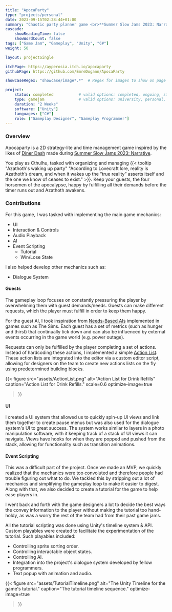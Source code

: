```yaml
---
title: "ApocaParty"
type: "projects/personal"
date: 2023-09-15T02:28:44+01:00
summary: "Chaotic party planner game <br>**Summer Slow Jams 2023: Narrative**"
cascade:
    showReadingTime: false
    showWordCount: false
tags: ["Game Jam", "Gameplay", "Unity", "C#"]
weight: 50

layout: projectSingle

itchPage: https://ayperosia.itch.io/apocaparty
githubPage: https://github.com/EmreDogann/ApocaParty

showcaseRegex: "showcase/image*.*"	# Regex for images to show on page

project:
    status: completed			# valid options: completed, ongoing, stopped
    type: gamejam				# valid options: university, personal, gamejam
    duration: "2 Weeks"
    software: ["Unity"]
    languages: ["C#"]
    role: ["Gameplay Designer", "Gameplay Programmer"]
---
```

<!-- {{< github repo="emredogann/apocaparty" >}} -->

<!-- {{< carousel images="images/*" aspectRatio="16-9" >}} -->

### Overview

Apocaparty is a 2D strategy-lite and time management game inspired by the likes of [Diner Dash](https://en.wikipedia.org/wiki/Diner_Dash) made during [Summer Slow Jams 2023: Narrative](https://itch.io/jam/ssjnarrative).

You play as Cthulhu, tasked with organizing and managing {{< tooltip "Azathoth's waking up party" "According to Lovecraft lore, reality is Azathoth’s dream, and when it wakes up the “true reality” asserts itself and the one we know of ceases to exist." >}}. Keep your guests, the four horsemen of the apocalypse, happy by fulfilling all their demands before the timer runs out and Azathoth awakens.

### Contributions

For this game, I was tasked with implementing the main game mechanics:

- UI
- Interaction & Controls
- Audio Playback
- AI
- Event Scripting
  - Tutorial
  - Win/Lose State

I also helped develop other mechanics such as:

- Dialogue System

#### Guests

The gameplay loop focuses on constantly pressuring the player by overwhelming them with guest demands/needs. Guests can make different requests, which the player must fulfill in order to keep them happy.

For the guest AI, I took inspiration from [Needs-Based AIs](http://www.zubek.net/robert/publications/Needs-based-AI-draft.pdf) implemented in games such as The Sims. Each guest has a set of metrics (such as hunger and thirst) that continually tick down and can also be influenced by external events occurring in the game world (e.g. power outage).

Requests can only be fulfilled by the player completing a set of actions. Instead of hardcoding these actions, I implemented a simple [Action List](https://allenchou.net/2012/07/action-lists-they-are-cooler-than-commands/). These action lists are integrated into the editor via a custom editor script, allowing for designers on the team to create new actions lists on the fly using predetermined building blocks.

{{< figure
    src="assets/ActionList.png"
    alt="Action List for Drink Refills"
    caption="Action List for Drink Refills."
	scale=0.6
	optimize-image=true
>}}

#### UI

I created a UI system that allowed us to quickly spin-up UI views and link them together to create pause menus but was also used for the dialogue system's UI to great success.
The system works similar to layers in a photo manipulation software, with it keeping track of a stack of UI views it can navigate. Views have hooks for when they are popped and pushed from the stack, allowing for functionality such as transition animations.

#### Event Scripting

This was a difficult part of the project. Once we made an MVP, we quickly realized that the mechanics were too convoluted and therefore people had trouble figuring out what to do. We tackled this by stripping out a lot of mechanics and simplifying the gameplay loop to make it easier to digest. Along with that, we also decided to create a tutorial for the game to help ease players in.

I went back and forth with the game designers a lot to decide the best ways the convey information to the player without making the tutorial too hand-holdy, as was a worry the rest of the team had from their past game jams.

All the tutorial scripting was done using Unity's timeline system & API. Custom playables were created to facilitate the experimentation of the tutorial. Such playables included:
- Controlling sprite sorting order.
- Controlling interactable object states.
- Controlling AI.
- Integration into the project's dialogue system developed by fellow programmers.
- Text popup with animation and audio.

{{< figure
    src="assets/TutorialTimeline.png"
    alt="The Unity Timeline for the game's tutorial."
    caption="The tutorial timeline sequence."
	optimize-image=true
>}}